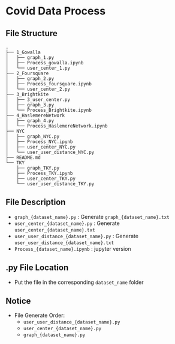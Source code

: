 # Covid Data Process
## File Structure
```
.
├── 1_Gowalla
│   ├── graph_1.py
│   ├── Process_gowalla.ipynb
│   └── user_center_1.py
├── 2_Foursquare
│   ├── graph_2.py
│   ├── Process_foursquare.ipynb
│   └── user_center_2.py
├── 3_Brightkite
│   ├── 3_user_center.py
│   ├── graph_3.py
│   └── Process_Brightkite.ipynb
├── 4_HaslemereNetwork
│   ├── graph_4.py
│   └── Process_HaslemereNetwork.ipynb
├── NYC
│   ├── graph_NYC.py
│   ├── Process_NYC.ipynb
│   ├── user_center_NYC.py
│   └── user_user_distance_NYC.py
├── README.md
└── TKY
    ├── graph_TKY.py
    ├── Process_TKY.ipynb
    ├── user_center_TKY.py
    └── user_user_distance_TKY.py
```

## File Description
- `graph_{dataset_name}.py` : Generate `graph_{dataset_name}.txt`
- `user_center_{dataset_name}.py` : Generate `user_center_{dataset_name}.txt`
- `user_user_distance_{dataset_name}.py` : Generate `user_user_distance_{dataset_name}.txt`
- `Process_{dataset_name}.ipynb` : jupyter version

## .py File Location
- Put the file in the corresponding `dataset_name` folder

## Notice
- File Generate Order:
    - `user_user_distance_{dataset_name}.py`
    - `user_center_{dataset_name}.py`
    - `graph_{dataset_name}.py`